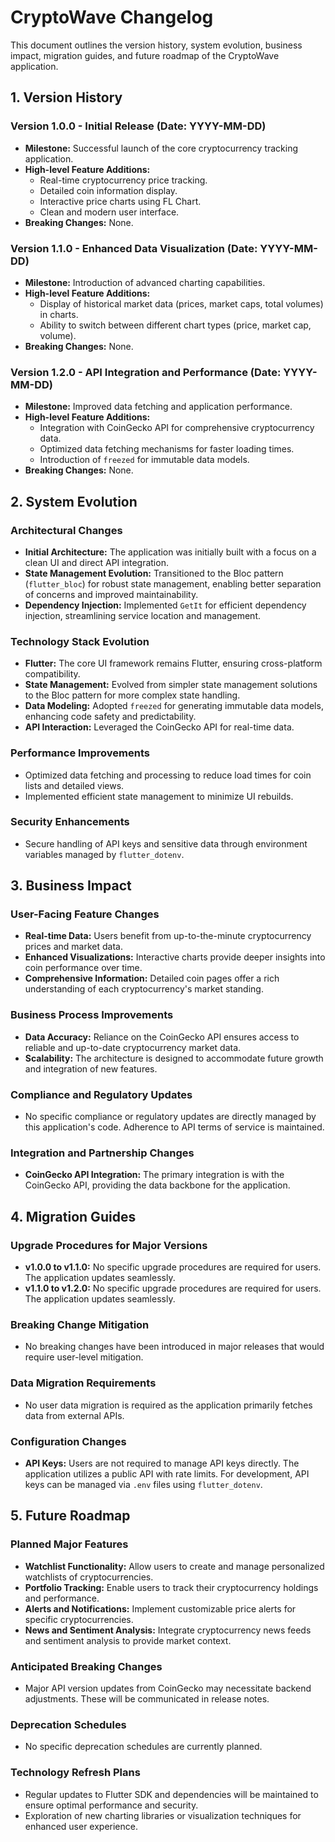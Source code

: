 # CryptoWave Changelog

This document outlines the version history, system evolution, business impact, migration guides, and future roadmap of the CryptoWave application.

## 1. Version History

### Version 1.0.0 - Initial Release (Date: YYYY-MM-DD)

*   **Milestone:** Successful launch of the core cryptocurrency tracking application.
*   **High-level Feature Additions:**
    *   Real-time cryptocurrency price tracking.
    *   Detailed coin information display.
    *   Interactive price charts using FL Chart.
    *   Clean and modern user interface.
*   **Breaking Changes:** None.

### Version 1.1.0 - Enhanced Data Visualization (Date: YYYY-MM-DD)

*   **Milestone:** Introduction of advanced charting capabilities.
*   **High-level Feature Additions:**
    *   Display of historical market data (prices, market caps, total volumes) in charts.
    *   Ability to switch between different chart types (price, market cap, volume).
*   **Breaking Changes:** None.

### Version 1.2.0 - API Integration and Performance (Date: YYYY-MM-DD)

*   **Milestone:** Improved data fetching and application performance.
*   **High-level Feature Additions:**
    *   Integration with CoinGecko API for comprehensive cryptocurrency data.
    *   Optimized data fetching mechanisms for faster loading times.
    *   Introduction of `freezed` for immutable data models.
*   **Breaking Changes:** None.

## 2. System Evolution

### Architectural Changes

*   **Initial Architecture:** The application was initially built with a focus on a clean UI and direct API integration.
*   **State Management Evolution:** Transitioned to the Bloc pattern (`flutter_bloc`) for robust state management, enabling better separation of concerns and improved maintainability.
*   **Dependency Injection:** Implemented `GetIt` for efficient dependency injection, streamlining service location and management.

### Technology Stack Evolution

*   **Flutter:** The core UI framework remains Flutter, ensuring cross-platform compatibility.
*   **State Management:** Evolved from simpler state management solutions to the Bloc pattern for more complex state handling.
*   **Data Modeling:** Adopted `freezed` for generating immutable data models, enhancing code safety and predictability.
*   **API Interaction:** Leveraged the CoinGecko API for real-time data.

### Performance Improvements

*   Optimized data fetching and processing to reduce load times for coin lists and detailed views.
*   Implemented efficient state management to minimize UI rebuilds.

### Security Enhancements

*   Secure handling of API keys and sensitive data through environment variables managed by `flutter_dotenv`.

## 3. Business Impact

### User-Facing Feature Changes

*   **Real-time Data:** Users benefit from up-to-the-minute cryptocurrency prices and market data.
*   **Enhanced Visualizations:** Interactive charts provide deeper insights into coin performance over time.
*   **Comprehensive Information:** Detailed coin pages offer a rich understanding of each cryptocurrency's market standing.

### Business Process Improvements

*   **Data Accuracy:** Reliance on the CoinGecko API ensures access to reliable and up-to-date cryptocurrency market data.
*   **Scalability:** The architecture is designed to accommodate future growth and integration of new features.

### Compliance and Regulatory Updates

*   No specific compliance or regulatory updates are directly managed by this application's code. Adherence to API terms of service is maintained.

### Integration and Partnership Changes

*   **CoinGecko API Integration:** The primary integration is with the CoinGecko API, providing the data backbone for the application.

## 4. Migration Guides

### Upgrade Procedures for Major Versions

*   **v1.0.0 to v1.1.0:** No specific upgrade procedures are required for users. The application updates seamlessly.
*   **v1.1.0 to v1.2.0:** No specific upgrade procedures are required for users. The application updates seamlessly.

### Breaking Change Mitigation

*   No breaking changes have been introduced in major releases that would require user-level mitigation.

### Data Migration Requirements

*   No user data migration is required as the application primarily fetches data from external APIs.

### Configuration Changes

*   **API Keys:** Users are not required to manage API keys directly. The application utilizes a public API with rate limits. For development, API keys can be managed via `.env` files using `flutter_dotenv`.

## 5. Future Roadmap

### Planned Major Features

*   **Watchlist Functionality:** Allow users to create and manage personalized watchlists of cryptocurrencies.
*   **Portfolio Tracking:** Enable users to track their cryptocurrency holdings and performance.
*   **Alerts and Notifications:** Implement customizable price alerts for specific cryptocurrencies.
*   **News and Sentiment Analysis:** Integrate cryptocurrency news feeds and sentiment analysis to provide market context.

### Anticipated Breaking Changes

*   Major API version updates from CoinGecko may necessitate backend adjustments. These will be communicated in release notes.

### Deprecation Schedules

*   No specific deprecation schedules are currently planned.

### Technology Refresh Plans

*   Regular updates to Flutter SDK and dependencies will be maintained to ensure optimal performance and security.
*   Exploration of new charting libraries or visualization techniques for enhanced user experience.